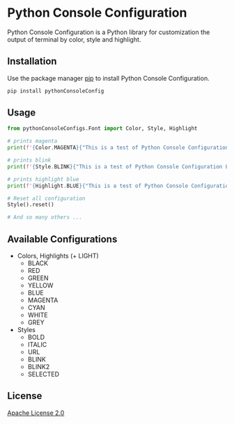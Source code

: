 # Python Console Configuration

Python Console Configuration is a Python library for customization the output of terminal by color, style and highlight.

## Installation

Use the package manager [pip](https://pip.pypa.io/en/stable/) to install Python Console Configuration.

```bash
pip install pythonConsoleConfig
```

## Usage

```python
from pythonConsoleConfigs.Font import Color, Style, Highlight

# prints magenta
print(f'{Color.MAGENTA}{"This is a test of Python Console Configuration Library"}')

# prints blink
print(f'{Style.BLINK}{"This is a test of Python Console Configuration Library"}')

# prints highlight blue
print(f'{Highlight.BLUE}{"This is a test of Python Console Configuration Library"}')

# Reset all configuration
Style().reset()

# And so many others ...
```

## Available Configurations
* Colors, Highlights (+ LIGHT)
  * BLACK 
  * RED 
  * GREEN 
  * YELLOW 
  * BLUE 
  * MAGENTA 
  * CYAN 
  * WHITE 
  * GREY
* Styles
  * BOLD 
  * ITALIC 
  * URL 
  * BLINK 
  * BLINK2 
  * SELECTED


## License
[Apache License 2.0](http://www.apache.org/licenses/)
